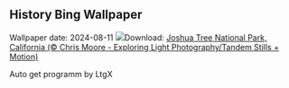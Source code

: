 ## History Bing Wallpaper
Wallpaper date: 2024-08-11
![](https://www.bing.com/th?id=OHR.JoshuaTreeNP_EN-US1399159741_UHD.jpg&w=1000)Download: [Joshua Tree National Park, California (© Chris Moore - Exploring Light Photography/Tandem Stills + Motion)](https://www.bing.com/th?id=OHR.JoshuaTreeNP_EN-US1399159741_UHD.jpg)

Auto get programm by LtgX
